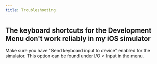```yaml
---
title: Troubleshooting
---
```


## The keyboard shortcuts for the Development Menu don't work reliably in my iOS simulator

Make sure you have "Send keyboard input to device" enabled for the simulator. This option can be found under I/O > Input in the menu.
